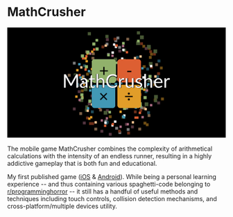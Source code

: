 # MathCrusher

![WebsiteBanner](/WebsiteBanner.png)

The mobile game MathCrusher combines the complexity of arithmetical calculations with the intensity of an endless runner, resulting in a highly addictive gameplay that is both fun and educational.

My first published game (<a href="https://itunes.apple.com/us/app/mathcrusher/id1334772802?mt=8">iOS</a> & <a href="https://play.google.com/store/apps/details?id=com.DRK4OZ.MathCrusher">Android</a>). While being a personal learning experience -- and thus containing various spaghetti-code belonging to <a href="https://www.reddit.com/r/programminghorror/">r/programminghorror</a> -- it still has a handful of useful methods and techniques including touch controls, collision detection mechanisms, and cross-platform/multiple devices utility.

